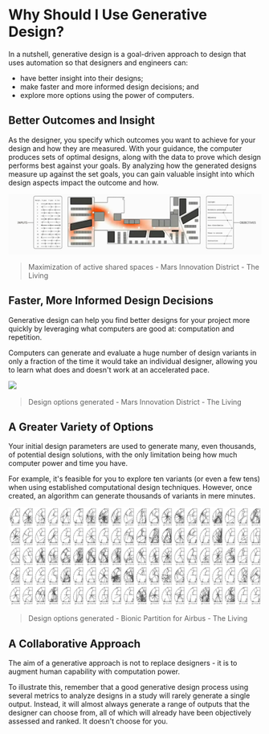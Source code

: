 # Why Should I Use Generative Design?

In a nutshell, generative design is a goal-driven approach to design that uses automation so that designers and engineers can:

* have better insight into their designs;
* make faster and more informed design decisions; and
* explore more options using the power of computers.

## Better Outcomes and Insight

As the designer, you specify which outcomes you want to achieve for your design and how they are measured. With your guidance, the computer produces sets of optimal designs, along with the data to prove which design performs best against your goals. By analyzing how the generated designs measure up against the set goals, you can gain valuable insight into which design aspects impact the outcome and how.

![](../../.gitbook/assets/whyusegen1.gif)

> Maximization of active shared spaces - Mars Innovation District - The Living

## Faster, More Informed Design Decisions

Generative design can help you find better designs for your project more quickly by leveraging what computers are good at: computation and repetition. 

Computers can generate and evaluate a huge number of design variants in only a fraction of the time it would take an individual designer, allowing you to learn what does and doesn't work at an accelerated pace.

![](../../.gitbook/assets/whyusegen2.gif)

> Design options generated - Mars Innovation District - The Living

## A Greater Variety of Options

Your initial design parameters are used to generate many, even thousands, of potential design solutions, with the only limitation being how much computer power and time you have.

For example, it's feasible for you to explore ten variants \(or even a few tens\) when using established computational design techniques. However, once created, an algorithm can generate thousands of variants in mere minutes.

![](../../.gitbook/assets/whyusegen3.gif)

> Design options generated - Bionic Partition for Airbus - The Living

## A Collaborative Approach

The aim of a generative approach is not to replace designers - it is to augment human capability with computation power.

To illustrate this, remember that a good generative design process using several metrics to analyze designs in a study will rarely generate a single output. Instead, it will almost always generate a range of outputs that the designer can choose from, all of which will already have been objectively assessed and ranked. It doesn't choose for you. 

